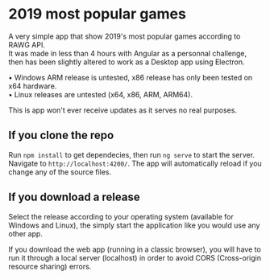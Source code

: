 # 2019 most popular games

A very simple app that show 2019's most popular games according to RAWG API.  
It was made in less than 4 hours with Angular as a personnal challenge, then has been slightly altered to work as a Desktop app using Electron.

• Windows ARM release is untested, x86 release has only been tested on x64 hardware.  
• Linux releases are untested (x64, x86, ARM, ARM64).  

This is app won't ever receive updates as it serves no real purposes.

## If you clone the repo

Run `npm install` to get dependecies, then run `ng serve` to start the server. Navigate to `http://localhost:4200/`. The app will automatically reload if you change any of the source files.

## If you download a release

Select the release according to your operating system (available for Windows and Linux), the simply start the application like you would use any other app.

If you download the web app (running in a classic browser), you will have to run it through a local server (localhost) in order to avoid CORS (Cross-origin resource sharing) errors.

